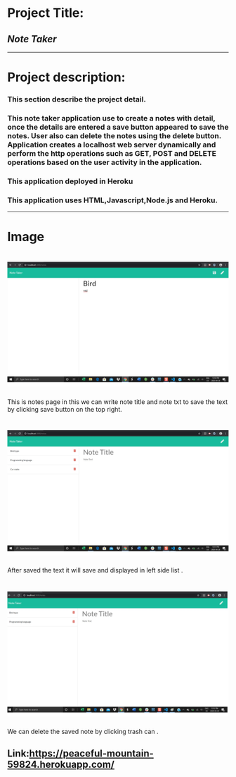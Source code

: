  # Project Title:

  ## *Note Taker*
----

  # Project description:
  ### This section describe the project detail.

  ### This note taker application use to create a notes with detail, once the details are entered a save button appeared to save the notes. User also can delete the notes using the delete button. Application creates a localhost web server dynamically and perform the http operations such as GET, POST and DELETE operations based on the user activity in the application.
  ### This application deployed in Heroku
  ### This application uses HTML,Javascript,Node.js and Heroku.

 --- 

  # Image 
  # ![First page](image/img1.jpg)
  This is notes page in this we can write note title and note txt to save the text by clicking save button on the top right.
  # ![second Page](image/img2.jpg)
  After saved the text it will save and displayed in left side list .
  # ![third Page](image/img3.jpg)
We can delete the saved note by clicking trash can .



  ## Link:https://peaceful-mountain-59824.herokuapp.com/